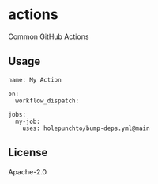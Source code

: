# actions

Common GitHub Actions

## Usage

```
name: My Action

on:
  workflow_dispatch:

jobs:
  my-job:
    uses: holepunchto/bump-deps.yml@main
```

## License

Apache-2.0
